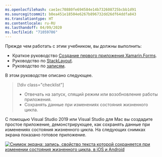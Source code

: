 ```yaml
---
ms.openlocfilehash: cae1ec70880fe694584e14b732608725bcbb1d91
ms.sourcegitcommit: b0ea451e18504e6267b896732dd26df64ddfa843
ms.translationtype: HT
ms.contentlocale: ru-RU
ms.lasthandoff: 04/09/2020
ms.locfileid: "71059786"
---
```

Прежде чем работать с этим учебником, вы должны выполнить:

- Краткое руководство [Создание первого приложения Xamarin.Forms](~/get-started/first-app/index.md).
- Руководство по [StackLayout](~/get-started/tutorials/stacklayout/index.yml).
- Руководство по [записям](~/get-started/tutorials/entry/index.yml).

В этом руководстве описано следующее.

> [!div class="checklist"]
>
> - Отвечать на запуск, спящий режим или возобновление работы приложения.
> - Сохранять данные при изменениях состояния жизненного цикла.

С помощью Visual Studio 2019 или Visual Studio для Mac вы создадите простое приложение, демонстрирующее, как сохранять данные при изменениях состояния жизненного цикла. На следующих снимках экрана показано готовое приложение.

[![Снимок экрана: запись, свойство текста которой сохраняется при изменении состояния жизненного цикла, в iOS и Android](../images/persist-data.png "Запись, свойство текста которой сохраняется при изменении состояния жизненного цикла")](../images/persist-data-large.png#lightbox "Запись, свойство текста которой сохраняется при изменении состояния жизненного цикла")
